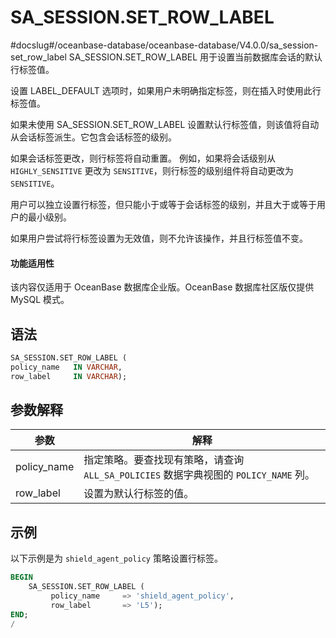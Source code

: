 SA_SESSION.SET_ROW_LABEL 
=============================================
#docslug#/oceanbase-database/oceanbase-database/V4.0.0/sa_session-set_row_label
SA_SESSION.SET_ROW_LABEL 用于设置当前数据库会话的默认行标签值。

设置 LABEL_DEFAULT 选项时，如果用户未明确指定标签，则在插入时使用此行标签值。

如果未使用 SA_SESSION.SET_ROW_LABEL 设置默认行标签值，则该值将自动从会话标签派生。它包含会话标签的级别。

如果会话标签更改，则行标签将自动重置。 例如，如果将会话级别从 `HIGHLY_SENSITIVE` 更改为 `SENSITIVE`，则行标签的级别组件将自动更改为 `SENSITIVE`。

用户可以独立设置行标签，但只能小于或等于会话标签的级别，并且大于或等于用户的最小级别。

如果用户尝试将行标签设置为无效值，则不允许该操作，并且行标签值不变。

  <main id="notice" >
    <h4>功能适用性</h4>
    <p>该内容仅适用于 OceanBase 数据库企业版。OceanBase 数据库社区版仅提供 MySQL 模式。</p>
  </main>

语法 
-----------

```sql
SA_SESSION.SET_ROW_LABEL (
policy_name   IN VARCHAR,
row_label     IN VARCHAR);
```



参数解释 
-------------



|   **参数**    |                          **解释**                           |
|-------------|-----------------------------------------------------------|
| policy_name | 指定策略。要查找现有策略，请查询 `ALL_SA_POLICIES` 数据字典视图的 `POLICY_NAME` 列。 |
| row_label   | 设置为默认行标签的值。                                               |



示例 
-----------

以下示例是为 `shield_agent_policy` 策略设置行标签。

```sql
BEGIN
    SA_SESSION.SET_ROW_LABEL (
         policy_name     => 'shield_agent_policy',
         row_label       => 'L5');
END;
/
```



